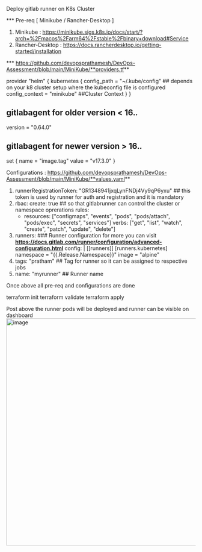 Deploy gitlab runner on K8s Cluster 

*** Pre-req [ Minikube / Rancher-Desktop ]

1. Minikube : https://minikube.sigs.k8s.io/docs/start/?arch=%2Fmacos%2Farm64%2Fstable%2Fbinary+download#Service
2. Rancher-Desktop : https://docs.rancherdesktop.io/getting-started/installation

***  https://github.com/devopsprathamesh/DevOps-Assessment/blob/main/MiniKube/**providers.tf**

provider "helm" {
  kubernetes {
    config_path = "~/.kube/config" ## depends on your k8 cluster setup where the kubeconfig file is configured
    config_context = "minikube" ##Cluster Context
  }
}

## gitlabagent for older version < 16.*.*
version    = "0.64.0"


## gitlabagent for newer version > 16.*.*
  set {
    name  = "image.tag"
    value = "v17.3.0"
    }

Configurations : https://github.com/devopsprathamesh/DevOps-Assessment/blob/main/MiniKube/**values.yaml**

1. runnerRegistrationToken: "GR1348941jxqLynFNDj4Vy9qP6yxu" ## this token is used by runner for auth and registration and it is mandatory
2. rbac:
     create: true   ## so that gitlabrunner can control the cluster or namespace oprerations
     rules: 
   - resources: ["configmaps", "events", "pods", "pods/attach", "pods/exec", "secrets", "services"]
     verbs: ["get", "list", "watch", "create", "patch", "update", "delete"]
3. runners: ### Runner configuration for more you can visit **https://docs.gitlab.com/runner/configuration/advanced-configuration.html**
  config: |
    [[runners]]
      [runners.kubernetes]
        namespace = "{{.Release.Namespace}}"
        image = "alpine"
4.   tags: "pratham" ## Tag for runner so it can be assigned to respective jobs
5.   name: "myrunner" ## Runner name

Once above all pre-req and configurations are done

terraform init
terraform validate
terraform apply

Post above the runner pods will be deployed and runner can be visible on dashboard
<img width="603" alt="image" src="https://github.com/user-attachments/assets/e1b976c5-b694-4c70-b94e-96d45bfb67c4">


